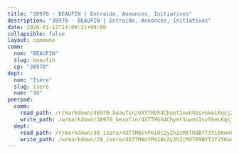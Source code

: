 ```yaml
---
title: "38970 - BEAUFIN | Entraide, Annonces, Initiatives"
description: "38970 - BEAUFIN | Entraide, Annonces, Initiatives"
date: 2020-01-11T14:09:21+09:00
collapsible: false
layout: commune
comm:
  nom: "BEAUFIN"
  slug: beaufin
  cp: "38970"
dept:
  nom: "Isère"
  slug: isere
  num: "38"
peerpad:
  comm:
    read_path: /r/markdown/38970_beaufin/4XTTMGh4Chyet1uwnU1svSkeLKqsj2vaYjFUMyTACQMzzjEKX
    write_path: /w/markdown/38970_beaufin/4XTTMGh4Chyet1uwnU1svSkeLKqsj2vaYjFUMyTACQMzzjEKX-K3TgUNGx7KqB2BUXCgLqWacnFqkPvzegM89LZGf9E2rMq6fCEQ6XsyRLdr2FNs24G9Yp2rh2McWrMXiUH92dV5d3u4mESiHyDAq9GMiMu2mC7EVxAsjg8aXHpYKjgfKuMTHXp3dX
  dept:
    read_path: /r/markdown/38_isere/4XTTM8oYPm18cZy2hZcMXTR9BYT3Yi5KwnFvpXu1TXaRq7Q3V
    write_path: /w/markdown/38_isere/4XTTM8oYPm18cZy2hZcMXTR9BYT3Yi5KwnFvpXu1TXaRq7Q3V-K3TgUoSzs2JpJwfbzBvgU8N95mHo7JXz7NbEctNRM3EDb2iYHA4maKm3pRQwmboULLPnLFTEhRgTawPTWpmxTxKbTwDgAEzA9tUHjpudQTWdKWfdVSegAo77eCwhXTaVG7AyUZEs
---
```


